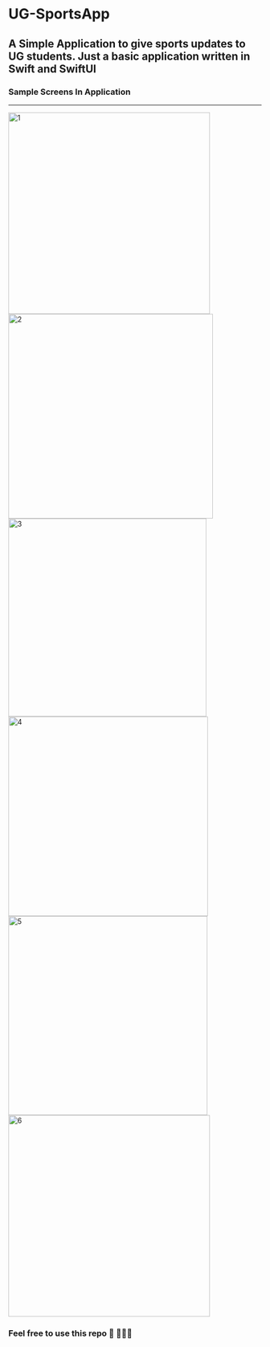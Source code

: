 # UG-SportsApp
## A Simple Application to give sports updates to UG students. Just a basic application written in Swift and SwiftUI 

### Sample Screens In Application
___

<img width="401" alt="1" src="https://user-images.githubusercontent.com/85578453/195176576-71d2ae60-8b51-4265-a453-0ea5a3cde334.png">
<img width="407" alt="2" src="https://user-images.githubusercontent.com/85578453/195176656-3a5039e9-eca6-4912-9320-390d56507751.png">
<img width="394" alt="3" src="https://user-images.githubusercontent.com/85578453/195176769-7b36b96d-7e5c-473b-a963-86d357a151d4.png">
<img width="397" alt="4" src="https://user-images.githubusercontent.com/85578453/195176871-c7156e43-c46d-4802-bab7-abe296f97b18.png">
<img width="396" alt="5" src="https://user-images.githubusercontent.com/85578453/195176935-e81b3ec4-6ae0-4d2c-936d-56585fbb5007.png">
<img width="401" alt="6" src="https://user-images.githubusercontent.com/85578453/195177028-cad08ee2-b19a-4e11-aa11-cc994b9352ba.png">

### Feel free to use this repo 🚀 👨🏾‍💻

